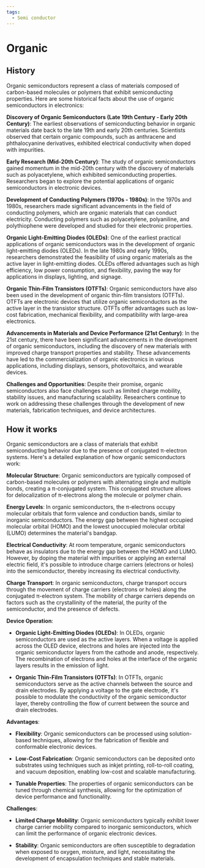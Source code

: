 ```yaml
---
tags:
  - Semi conductor
---
```


# Organic

## History

Organic semiconductors represent a class of materials composed of carbon-based molecules or polymers that exhibit semiconducting properties. Here are some historical facts about the use of organic semiconductors in electronics:

**Discovery of Organic Semiconductors (Late 19th Century - Early 20th Century)**: The earliest observations of semiconducting behavior in organic materials date back to the late 19th and early 20th centuries. Scientists observed that certain organic compounds, such as anthracene and phthalocyanine derivatives, exhibited electrical conductivity when doped with impurities.

**Early Research (Mid-20th Century)**: The study of organic semiconductors gained momentum in the mid-20th century with the discovery of materials such as polyacetylene, which exhibited semiconducting properties. Researchers began to explore the potential applications of organic semiconductors in electronic devices.

**Development of Conducting Polymers (1970s - 1980s)**: In the 1970s and 1980s, researchers made significant advancements in the field of conducting polymers, which are organic materials that can conduct electricity. Conducting polymers such as polyacetylene, polyaniline, and polythiophene were developed and studied for their electronic properties.

**Organic Light-Emitting Diodes (OLEDs)**: One of the earliest practical applications of organic semiconductors was in the development of organic light-emitting diodes (OLEDs). In the late 1980s and early 1990s, researchers demonstrated the feasibility of using organic materials as the active layer in light-emitting diodes. OLEDs offered advantages such as high efficiency, low power consumption, and flexibility, paving the way for applications in displays, lighting, and signage.

**Organic Thin-Film Transistors (OTFTs)**: Organic semiconductors have also been used in the development of organic thin-film transistors (OTFTs). OTFTs are electronic devices that utilize organic semiconductors as the active layer in the transistor structure. OTFTs offer advantages such as low-cost fabrication, mechanical flexibility, and compatibility with large-area electronics.

**Advancements in Materials and Device Performance (21st Century)**: In the 21st century, there have been significant advancements in the development of organic semiconductors, including the discovery of new materials with improved charge transport properties and stability. These advancements have led to the commercialization of organic electronics in various applications, including displays, sensors, photovoltaics, and wearable devices.

**Challenges and Opportunities**: Despite their promise, organic semiconductors also face challenges such as limited charge mobility, stability issues, and manufacturing scalability. Researchers continue to work on addressing these challenges through the development of new materials, fabrication techniques, and device architectures.

## How it works

Organic semiconductors are a class of materials that exhibit semiconducting behavior due to the presence of conjugated π-electron systems. Here's a detailed explanation of how organic semiconductors work:

**Molecular Structure**: Organic semiconductors are typically composed of carbon-based molecules or polymers with alternating single and multiple bonds, creating a π-conjugated system. This conjugated structure allows for delocalization of π-electrons along the molecule or polymer chain.

**Energy Levels**: In organic semiconductors, the π-electrons occupy molecular orbitals that form valence and conduction bands, similar to inorganic semiconductors. The energy gap between the highest occupied molecular orbital (HOMO) and the lowest unoccupied molecular orbital (LUMO) determines the material's bandgap.

**Electrical Conductivity**: At room temperature, organic semiconductors behave as insulators due to the energy gap between the HOMO and LUMO. However, by doping the material with impurities or applying an external electric field, it's possible to introduce charge carriers (electrons or holes) into the semiconductor, thereby increasing its electrical conductivity.

**Charge Transport**: In organic semiconductors, charge transport occurs through the movement of charge carriers (electrons or holes) along the conjugated π-electron system. The mobility of charge carriers depends on factors such as the crystallinity of the material, the purity of the semiconductor, and the presence of defects.

**Device Operation**:

   - **Organic Light-Emitting Diodes (OLEDs)**: In OLEDs, organic semiconductors are used as the active layers. When a voltage is applied across the OLED device, electrons and holes are injected into the organic semiconductor layers from the cathode and anode, respectively. The recombination of electrons and holes at the interface of the organic layers results in the emission of light.

   - **Organic Thin-Film Transistors (OTFTs)**: In OTFTs, organic semiconductors serve as the active channels between the source and drain electrodes. By applying a voltage to the gate electrode, it's possible to modulate the conductivity of the organic semiconductor layer, thereby controlling the flow of current between the source and drain electrodes.

**Advantages**:

   - **Flexibility**: Organic semiconductors can be processed using solution-based techniques, allowing for the fabrication of flexible and conformable electronic devices.

   - **Low-Cost Fabrication**: Organic semiconductors can be deposited onto substrates using techniques such as inkjet printing, roll-to-roll coating, and vacuum deposition, enabling low-cost and scalable manufacturing.

   - **Tunable Properties**: The properties of organic semiconductors can be tuned through chemical synthesis, allowing for the optimization of device performance and functionality.

**Challenges**:
   - **Limited Charge Mobility**: Organic semiconductors typically exhibit lower charge carrier mobility compared to inorganic semiconductors, which can limit the performance of organic electronic devices.

   - **Stability**: Organic semiconductors are often susceptible to degradation when exposed to oxygen, moisture, and light, necessitating the development of encapsulation techniques and stable materials.
